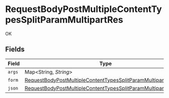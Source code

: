 # RequestBodyPostMultipleContentTypesSplitParamMultipartRes

OK


## Fields

| Field                                                                                                                                                     | Type                                                                                                                                                      | Required                                                                                                                                                  | Description                                                                                                                                               |
| --------------------------------------------------------------------------------------------------------------------------------------------------------- | --------------------------------------------------------------------------------------------------------------------------------------------------------- | --------------------------------------------------------------------------------------------------------------------------------------------------------- | --------------------------------------------------------------------------------------------------------------------------------------------------------- |
| `args`                                                                                                                                                    | Map<String, *String*>                                                                                                                                     | :heavy_minus_sign:                                                                                                                                        | N/A                                                                                                                                                       |
| `form`                                                                                                                                                    | [RequestBodyPostMultipleContentTypesSplitParamMultipartResForm](../../models/operations/RequestBodyPostMultipleContentTypesSplitParamMultipartResForm.md) | :heavy_minus_sign:                                                                                                                                        | N/A                                                                                                                                                       |
| `json`                                                                                                                                                    | [RequestBodyPostMultipleContentTypesSplitParamMultipartResJson](../../models/operations/RequestBodyPostMultipleContentTypesSplitParamMultipartResJson.md) | :heavy_minus_sign:                                                                                                                                        | N/A                                                                                                                                                       |